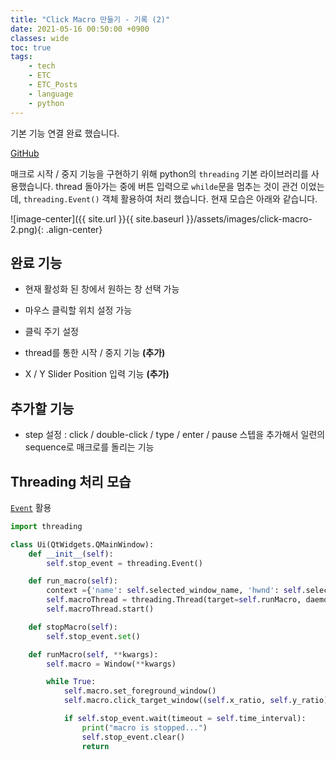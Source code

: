 ```yaml
---
title: "Click Macro 만들기 - 기록 (2)"
date: 2021-05-16 00:50:00 +0900
classes: wide
toc: true
tags:
    - tech
    - ETC
    - ETC_Posts
    - language
    - python
---
```


기본 기능 연결 완료 했습니다.

[GitHub](https://github.com/lazyduo/win-click-macro)

매크로 시작 / 중지 기능을 구현하기 위해 python의 `threading` 기본 라이브러리를 사용했습니다. thread 돌아가는 중에 버튼 입력으로 `whilde`문을 멈추는 것이 관건 이었는데, `threading.Event()` 객체 활용하여 처리 했습니다. 현재 모습은 아래와 같습니다.

![image-center]({{ site.url }}{{ site.baseurl }}/assets/images/click-macro-2.png){: .align-center}

## 완료 기능

- 현재 활성화 된 창에서 원하는 창 선택 가능

- 마우스 클릭할 위치 설정 가능

- 클릭 주기 설정

- thread를 통한 시작 / 중지 기능 **(추가)**

- X / Y Slider Position 입력 기능 **(추가)**

## 추가할 기능

- step 설정 : click / double-click / type / enter / pause 스텝을 추가해서 일련의 sequence로 매크로를 돌리는 기능

## Threading 처리 모습

[`Event`](https://docs.python.org/3/library/threading.html#event-objects) 활용

```python
import threading

class Ui(QtWidgets.QMainWindow):
    def __init__(self):
        self.stop_event = threading.Event()

    def run_macro(self):
        context ={'name': self.selected_window_name, 'hwnd': self.selected_window_hwnd}
        self.macroThread = threading.Thread(target=self.runMacro, daemon=True, kwargs=context)
        self.macroThread.start()

    def stopMacro(self):
        self.stop_event.set()

    def runMacro(self, **kwargs):
        self.macro = Window(**kwargs)

        while True:
            self.macro.set_foreground_window()
            self.macro.click_target_window((self.x_ratio, self.y_ratio))

            if self.stop_event.wait(timeout = self.time_interval):
                print("macro is stopped...")
                self.stop_event.clear()
                return

```